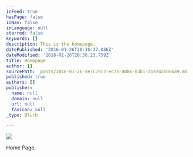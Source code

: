 ```yaml
---
inFeed: true
hasPage: false
inNav: false
inLanguage: null
starred: false
keywords: []
description: This is the homepage.
datePublished: '2016-01-26T20:36:37.086Z'
dateModified: '2016-01-26T20:36:23.759Z'
title: Homepage
author: []
sourcePath: _posts/2016-01-26-ae7c79c3-ec7a-4086-83b1-d1e2425056a9.md
published: true
authors: []
publisher:
  name: null
  domain: null
  url: null
  favicon: null
_type: Blurb

---
```

![](https://the-grid-user-content.s3-us-west-2.amazonaws.com/67d252e7-495e-4b47-aff6-efea77c7c35c.svg)

Home Page.